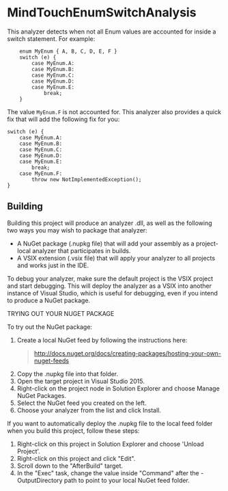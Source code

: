 ﻿MindTouchEnumSwitchAnalysis
===========================

This analyzer detects when not all Enum values are accounted for inside a switch statement. For example:

```
    enum MyEnum { A, B, C, D, E, F }
    switch (e) {
        case MyEnum.A:
        case MyEnum.B:
        case MyEnum.C:
        case MyEnum.D:
        case MyEnum.E:
            break;
    }
```

The value `MyEnum.F` is not accounted for. This analyzer also provides a quick fix that will add the following fix for you:

```
switch (e) {
    case MyEnum.A:
    case MyEnum.B:
    case MyEnum.C:
    case MyEnum.D:
    case MyEnum.E:
        break;
    case MyEnum.F:
        throw new NotImplementedException();
}
```

Building
--------

Building this project will produce an analyzer .dll, as well as the
following two ways you may wish to package that analyzer:
 * A NuGet package (.nupkg file) that will add your assembly as a
   project-local analyzer that participates in builds.
 * A VSIX extension (.vsix file) that will apply your analyzer to all projects
   and works just in the IDE.

To debug your analyzer, make sure the default project is the VSIX project and
start debugging.  This will deploy the analyzer as a VSIX into another instance
of Visual Studio, which is useful for debugging, even if you intend to produce
a NuGet package.


TRYING OUT YOUR NUGET PACKAGE

To try out the NuGet package:
 1. Create a local NuGet feed by following the instructions here:
    > http://docs.nuget.org/docs/creating-packages/hosting-your-own-nuget-feeds
 2. Copy the .nupkg file into that folder.
 3. Open the target project in Visual Studio 2015.
 4. Right-click on the project node in Solution Explorer and choose Manage
    NuGet Packages.
 5. Select the NuGet feed you created on the left.
 6. Choose your analyzer from the list and click Install.

If you want to automatically deploy the .nupkg file to the local feed folder
when you build this project, follow these steps:
 1. Right-click on this project in Solution Explorer and choose 'Unload Project'.
 2. Right-click on this project and click "Edit".
 3. Scroll down to the "AfterBuild" target.
 4. In the "Exec" task, change the value inside "Command" after the -OutputDirectory
    path to point to your local NuGet feed folder.